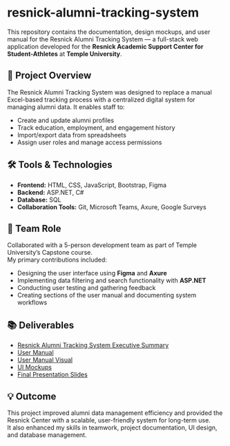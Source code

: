 # resnick-alumni-tracking-system
This repository contains the documentation, design mockups, and user manual for the Resnick Alumni Tracking System — a full-stack web application developed for the **Resnick Academic Support Center for Student-Athletes** at **Temple University**.

## 🧩 Project Overview
The Resnick Alumni Tracking System was designed to replace a manual Excel-based tracking process with a centralized digital system for managing alumni data. It enables staff to:
- Create and update alumni profiles
- Track education, employment, and engagement history
- Import/export data from spreadsheets
- Assign user roles and manage access permissions

## 🛠️ Tools & Technologies
- **Frontend:** HTML, CSS, JavaScript, Bootstrap, Figma
- **Backend:** ASP.NET, C#
- **Database:** SQL
- **Collaboration Tools:** Git, Microsoft Teams, Axure, Google Surveys

## 👥 Team Role
Collaborated with a 5-person development team as part of Temple University’s Capstone course.  
My primary contributions included:
- Designing the user interface using **Figma** and **Axure**
- Implementing data filtering and search functionality with **ASP.NET**
- Conducting user testing and gathering feedback
- Creating sections of the user manual and documenting system workflows

## 📚 Deliverables
- [Resnick Alumni Tracking System Executive Summary](./Documentation/Resnick_Alumni_Tracking_System_Overview.pdf)
- [User Manual](./Documentation/User_Manual.pdf)
- [User Manual Visual](./Documentation/User_Manual.docx)
- [UI Mockups](./Documentation/UI_Mockups/)
- [Final Presentation Slides](./Documentation/Final_Presentation_Slides.pdf)

## 💡 Outcome
This project improved alumni data management efficiency and provided the Resnick Center with a scalable, user-friendly system for long-term use.  
It also enhanced my skills in teamwork, project documentation, UI design, and database management.
